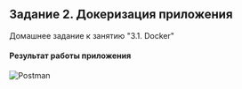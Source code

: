 ## Задание 2. Докеризация приложения
Домашнее задание к занятию "3.1. Docker"

#### Результат работы приложения

![Postman](https://i.imgur.com/CHlowba.png)